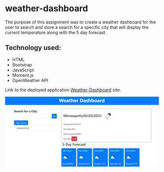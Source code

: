 # weather-dashboard

The purpose of this assignment was to create a weather dashboard for the user to search and store a search for a specific city that will display the current temperature along with the 5 day forecast.

## Technology used:
- HTML
- Bootstrap
- JavaScript
- Moment.js
- OpenWeather API

Link to the deployed application [Weather-Dashboard](https://adamjflynn.github.io/weather-dashboard/) site.

![image](https://github.com/adamjflynn/weather-dashboard/blob/main/weather-dashboard.JPG?raw=true)
